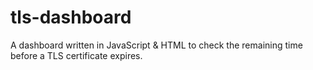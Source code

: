 # tls-dashboard
A dashboard written in JavaScript &amp; HTML to check the remaining time before a TLS certificate expires.

